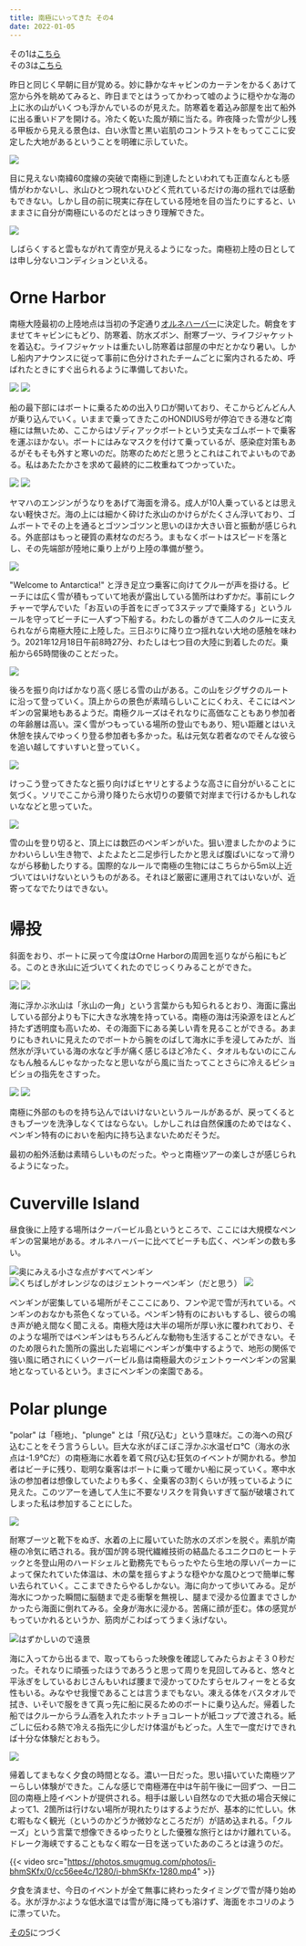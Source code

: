 ```yaml
---
title: 南極にいってきた その4
date: 2022-01-05
---
```


その1は[こちら](/post/1641087425/)<br>
その3は[こちら](/post/1641179158/)

昨日と同じく早朝に目が覚める。妙に静かなキャビンのカーテンをかるくあけて窓から外を眺めてみると、昨日までとはうってかわって嘘のように穏やかな海の上に氷の山がいくつも浮かんでいるのが見えた。防寒着を着込み部屋を出て船外に出る重いドアを開ける。冷たく乾いた風が頬に当たる。昨夜降った雪が少し残る甲板から見える景色は、白い氷雪と黒い岩肌のコントラストをもってここに安定した大地があるということを明確に示していた。

![](https://photos.smugmug.com/photos/i-rM9GZXS/0/30dcb742/X2/i-rM9GZXS-X2.jpg)

目に見えない南緯60度線の突破で南極に到達したといわれても正直なんとも感情がわかないし、氷山ひとつ現れないひどく荒れているだけの海の揺れでは感動もできない。しかし目の前に現実に存在している陸地を目の当たりにすると、いままさに自分が南極にいるのだとはっきり理解できた。

![](https://photos.smugmug.com/photos/i-9zQrxL2/0/39e6fd3a/X2/i-9zQrxL2-X2.jpg)

しばらくすると雲もながれて青空が見えるようになった。南極初上陸の日としては申し分ないコンディションといえる。

# Orne Harbor

南極大陸最初の上陸地点は当初の予定通り[オルネハーバー](https://en.wikipedia.org/wiki/Orne_Harbor)に決定した。朝食をすませてキャビンにもどり、防寒着、防水ズボン、耐寒ブーツ、ライフジャケットを着込む。ライフジャケットは重たいし防寒着は部屋の中だとかなり暑い。しかし船内アナウンスに従って事前に色分けされたチームごとに案内されるため、呼ばれたときにすぐ出られるように準備しておいた。

![](https://photos.smugmug.com/photos/i-nM9g3L2/0/9257eeba/X2/i-nM9g3L2-X2.jpg)
![](https://photos.smugmug.com/photos/i-hfCsdfL/0/d2377728/X2/i-hfCsdfL-X2.jpg)

船の最下部にはボートに乗るための出入り口が開いており、そこからどんどん人が乗り込んでいく。いままで乗ってきたこのHONDIUS号が停泊できる港など南極には無いため、ここからはゾディアックボートという丈夫なゴムボートで乗客を運ぶほかない。ボートにはみなマスクを付けて乗っているが、感染症対策もあるがそもそも外すと寒いのだ。防寒のためだと思うとこれはこれでよいものである。私はあたたかさを求めて最終的に二枚重ねてつかっていた。

![](https://photos.smugmug.com/photos/i-kLhQX7R/0/2e03bf67/X2/i-kLhQX7R-X2.jpg)
![](https://photos.smugmug.com/photos/i-z3TNbSC/0/26aac3a4/X2/i-z3TNbSC-X2.jpg)

ヤマハのエンジンがうなりをあげて海面を滑る。成人が10人乗っているとは思えない軽快さだ。海の上には細かく砕けた氷山のかけらがたくさん浮いており、ゴムボートでその上を通るとゴツンゴツンと思いのほか大きい音と振動が感じられる。外底部はもっと硬質の素材なのだろう。まもなくボートはスピードを落とし、その先端部が陸地に乗り上がり上陸の準備が整う。

![](https://photos.smugmug.com/photos/i-bjc9cP7/0/a63a5ff7/X2/i-bjc9cP7-X2.jpg)

 "Welcome to Antarctica!" と浮き足立つ乗客に向けてクルーが声を掛ける。ビーチには広く雪が積もっていて地表が露出している箇所はわずかだ。事前にレクチャーで学んでいた「お互いの手首をにぎって3ステップで乗降する」というルールを守ってビーチに一人ずつ下船する。わたしの番がきて二人のクルーに支えられながら南極大陸に上陸した。三日ぶりに降り立つ揺れない大地の感触を味わう。2021年12月18日午前8時27分、わたしは七つ目の大陸に到着したのだ。乗船から65時間後のことだった。

![](https://photos.smugmug.com/photos/i-VZG7wK9/0/350e3f89/X2/i-VZG7wK9-X2.jpg)

後ろを振り向けばかなり高く感じる雪の山がある。この山をジグザクのルートに沿って登っていく。頂上からの景色が素晴らしいことにくわえ、そこにはペンギンの営巣地もあるようだ。南極クルーズはそれなりに高価なこともあり参加者の年齢層は高い。深く雪がつもっている場所の登山でもあり、短い距離とはいえ休憩を挟んでゆっくり登る参加者も多かった。私は元気な若者なのでそんな彼らを追い越してすいすいと登っていく。

![](https://photos.smugmug.com/photos/i-JbzCGRn/0/668c46e9/X2/i-JbzCGRn-X2.jpg)

けっこう登ってきたなと振り向けばヒヤリとするような高さに自分がいることに気づく。ソリでここから滑り降りたら水切りの要領で対岸まで行けるかもしれないななどと思っていた。

![](https://photos.smugmug.com/photos/i-LGw85sK/0/88ea42d1/X2/i-LGw85sK-X2.jpg)

雪の山を登り切ると、頂上には数匹のペンギンがいた。狙い澄ましたかのようにかわいらしい生き物で、よたよたと二足歩行したかと思えば腹ばいになって滑りながら移動したりする。国際的なルールで南極の生物にはこちらから5m以上近づいてはいけないというものがある。それほど厳密に運用されてはいないが、近寄ってなでたりはできない。

# 帰投

斜面をおり、ボートに戻って今度はOrne Harborの周囲を巡りながら船にもどる。このとき氷山に近づいてくれたのでじっくりみることができた。

![](https://photos.smugmug.com/photos/i-cJPMz7D/0/5a9dfcbb/X2/i-cJPMz7D-X2.jpg)
![](https://photos.smugmug.com/photos/i-24QPmgP/0/ee01067d/X2/i-24QPmgP-X2.jpg)

海に浮かぶ氷山は「氷山の一角」という言葉からも知られるとおり、海面に露出している部分よりも下に大きな氷塊を持っている。南極の海は汚染源をほとんど持たず透明度も高いため、その海面下にある美しい青を見ることができる。あまりにもきれいに見えたのでボートから腕をのばして海水に手を浸してみたが、当然氷が浮いている海の水など手が痛く感じるほど冷たく、タオルもないのにこんなもん触るんじゃなかったなと思いながら風に当たってことさらに冷えるビショビショの指先をさすった。

![](https://photos.smugmug.com/photos/i-RmqfSbN/0/4aac5c48/X2/i-RmqfSbN-X2.jpg)
![](https://photos.smugmug.com/photos/i-33H8vfF/0/6efa26e6/X2/i-33H8vfF-X2.jpg)

南極に外部のものを持ち込んではいけないというルールがあるが、戻ってくるときもブーツを洗浄しなくてはならない。しかしこれは自然保護のためではなく、ペンギン特有のにおいを船内に持ち込まないためだそうだ。

最初の船外活動は素晴らしいものだった。やっと南極ツアーの楽しさが感じられるようになった。

# Cuverville Island

昼食後に上陸する場所はクーバービル島というところで、ここには大規模なペンギンの営巣地がある。オルネハーバーに比べてビーチも広く、ペンギンの数も多い。

![奥にみえる小さな点がすべてペンギン](https://photos.smugmug.com/photos/i-C8rdfQS/0/d5cbd7a2/X2/i-C8rdfQS-X2.jpg)
![くちばしがオレンジなのはジェントゥーペンギン（だと思う）](https://photos.smugmug.com/photos/i-C4b5MTc/0/c82b6146/X2/i-C4b5MTc-X2.jpg)
![](https://photos.smugmug.com/photos/i-G3MMMvS/0/da0431fe/X2/i-G3MMMvS-X2.jpg)

ペンギンが密集している場所がそこここにあり、フンや泥で雪が汚れている。ペンギンのおなかも茶色くなっている。ペンギン特有のにおいもするし、彼らの鳴き声が絶え間なく聞こえる。南極大陸は大半の場所が厚い氷に覆われており、そのような場所ではペンギンはもちろんどんな動物も生活することができない。そのため限られた箇所の露出した岩場にペンギンが集中するようで、地形の関係で強い風に晒されにくいクーバービル島は南極最大のジェントゥーペンギンの営巣地となっているという。まさにペンギンの楽園である。

# Polar plunge

"polar" は「極地」、"plunge" とは「飛び込む」という意味だ。この海への飛び込むことをそう言うらしい。巨大な氷がぼこぼこ浮かぶ水温ゼロ℃（海水の氷点は-1.9℃だ）の南極海に水着を着て飛び込む狂気のイベントが開かれる。参加者はビーチに残り、聡明な乗客はボートに乗って暖かい船に戻っていく。寒中水泳の参加者は想像していたよりも多く、全乗客の3割くらいが残っているように見えた。このツアーを通して人生に不要なリスクを背負いすぎて脳が破壊されてしまった私は参加することにした。

![](https://photos.smugmug.com/photos/i-ZbGDWzm/0/d831460b/X2/i-ZbGDWzm-X2.jpg)

耐寒ブーツと靴下をぬぎ、水着の上に履いていた防水のズボンを脱ぐ。素肌が南極の冷気に晒される。我が国が誇る現代繊維技術の結晶たるユニクロのヒートテックと冬登山用のハードシェルと勤務先でもらったやたら生地の厚いパーカーによって保たれていた体温は、木の葉を揺らすような穏やかな風ひとつで簡単に奪い去られていく。ここまできたらやるしかない。海に向かって歩いてみる。足が海水につかった瞬間に脳髄まで走る衝撃を無視し、腿まで浸かる位置までさしかかったら海面に倒れてみる。全身が海水に浸かる。苦痛に顔が歪む。体の感覚がもっていかれるというか、筋肉がこわばってうまく泳げない。

![はずかしいので遠景](https://photos.smugmug.com/photos/i-BRG4R68/0/8d5fe20b/X2/i-BRG4R68-X2.jpg)

海に入ってから出るまで、取ってもらった映像を確認してみたらおよそ３０秒だった。それなりに頑張ったほうであろうと思って周りを見回してみると、悠々と平泳ぎをしているおじさんもいれば腰まで浸かってひたすらセルフィーをとる女性もいる。みなやせ我慢であることは言うまでもない。凍える体をバスタオルで拭き、いそいで服をきて真っ先に船に戻るためのボートに乗り込んだ。帰着した船ではクルーからラム酒を入れたホットチョコレートが紙コップで渡される。紙ごしに伝わる熱で冷える指先に少しだけ体温がもどった。人生で一度だけできれば十分な体験だとおもう。

![](https://photos.smugmug.com/photos/i-7kRWLfb/0/61e90b42/X2/i-7kRWLfb-X2.jpg)

帰着してまもなく夕食の時間となる。濃い一日だった。思い描いていた南極ツアーらしい体験ができた。こんな感じで南極滞在中は午前午後に一回ずつ、一日二回の南極上陸イベントが提供される。相手は厳しい自然なので大抵の場合天候によって1、2箇所は行けない場所が現れたりはするようだが、基本的に忙しい。休む暇もなく観光（というのかどうか微妙なところだが）が詰め込まれる。「クルーズ」という言葉で想像できるゆったりとした優雅な旅行とはかけ離れている。ドレーク海峡ですることもなく暇な一日を送っていたあのころとは違うのだ。

{{< video src="https://photos.smugmug.com/photos/i-bhmSKfx/0/cc56ee4c/1280/i-bhmSKfx-1280.mp4" >}}

夕食を済ませ、今日のイベントが全て無事に終わったタイミングで雪が降り始める。氷が浮かぶような低水温では雪が海に降っても溶けず、海面をホコリのように漂っていた。

[その5](/post/1641352300/)につづく

